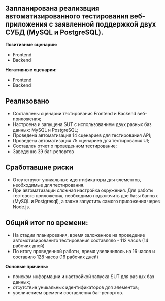 ## Запланирована реализвция автоматизированного тестирования веб-приложения с заявленной поддержкой двух СУБД (MySQL и PostgreSQL).
**Позитивные сценарии:**
* Frontend
* Backend
  
**Негативные сценарии:**
* Frontend
* Backend

## Реализовано

* Составлены  сценарии тестирования Frontend и Backend веб-приложения;
* Настроена и запущена SUT с использованием двух разных баз данных: MySQL и PostgreSQL;
* Проведена автоматизация 14 сценариев для тестирования API;
* Проведена автоматизация 75 сценариев для тестирования UI;
* Составлен отчет о проведенном тестирование;
* Заведенно 39 баг-репортов

## Сработавшие риски

* Отсутствуют уникальные идентификаторы для элементов, необходимые для тестирования.
* При автоматизации сложная настройка окружения. Для работы тестового приложения, необходимо подключить две базы банных (MySQL и Postgresql), а также запустить самого приложения через Node.js.


## Общий итог по времени:
* На стадии планирования, время заложенное на проведение автомотизированнго тестирования составляло - 112 часов (14 рабочих дней)
* По итогу проведенной работы, время увеличилось на 16 часов и составило 128 часов (16 рабочих дней)
  
**Основые причины:**
* поиском информации и настройкой запуска SUT для разных баз данных;
* отсутствие уникальных идентификаторов для элементов;
* увеличением времени составления баг-репортов.
